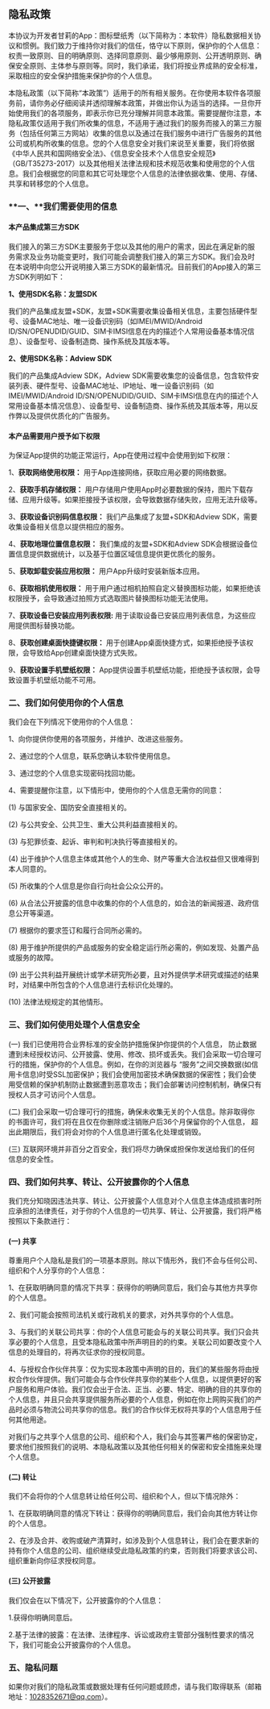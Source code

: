 ## **隐私政策**

本协议为开发者甘莉的App：图标壁纸秀（以下简称为：本软件）隐私数据相关协议和惯例。我们致力于维持你对我们的信任，恪守以下原则，保护你的个人信息：权责一致原则、目的明确原则、选择同意原则、最少够用原则、公开透明原则、确保安全原则、主体参与原则等。同时，我们承诺，我们将按业界成熟的安全标准，采取相应的安全保护措施来保护你的个人信息。

本隐私政策（以下简称“本政策”）适用于的所有相关服务。在你使用本软件各项服务前，请你务必仔细阅读并透彻理解本政策，并做出你认为适当的选择。一旦你开始使用我们的各项服务，即表示你已充分理解并同意本政策。需要提醒你注意，本隐私政策仅适用于我们所收集的信息，不适用于通过我们的服务而接入的第三方服务（包括任何第三方网站）收集的信息以及通过在我们服务中进行广告服务的其他公司或机构所收集的信息。您的个人信息安全对我们来说至关重要，我们将依据《中华人民共和国网络安全法》、《信息安全技术个人信息安全规范》（GB/T35273-2017）以及其他相关法律法规和技术规范收集和使用您的个人信息。我们会根据您的同意和其它可处理您个人信息的法律依据收集、使用、存储、共享和转移您的个人信息。

### **一、**我们需要使用的信息

#### 本产品集成第三方SDK

我们接入的第三方SDK主要服务于您以及其他的用户的需求，因此在满足新的服务需求及业务功能变更时，我们可能会调整我们接入的第三方SDK。我们会及时在本说明中向您公开说明接入第三方SDK的最新情况。目前我们的App接入的第三方SDK列明如下：

**1、使用SDK名称：友盟SDK**

我们的产品集成友盟+SDK，友盟+SDK需要收集设备相关信息，主要包括硬件型号、设备MAC地址、唯一设备识别码（如IMEI/MWID/Android ID/SN/OPENUDID/GUID、SIM卡IMSI信息在内的描述个人常用设备基本情况信息）、设备型号、设备制造商、操作系统及其版本等。

**2、使用SDK名称：Adview SDK**

我们的产品集成Adview SDK，Adview SDK需要收集您的设备信息，包含软件安装列表、硬件型号、设备MAC地址、IP地址、唯一设备识别码（如IMEI/MWID/Android ID/SN/OPENUDID/GUID、SIM卡IMSI信息在内的描述个人常用设备基本情况信息）、设备型号、设备制造商、操作系统及其版本等，用以反作弊以及提供优质化的广告服务。

#### 本产品需要用户授予如下权限

为保证App提供的功能正常运行，App在使用过程中会使用到如下权限：

1、**获取网络使用权限：**
用于App连接网络，获取应用必要的网络数据。

2、**获取手机存储权限：**
用户存储用户使用App时必要数据的保持，图片下载存储、应用升级等。如果拒接授予该权限，会导致数据存储失败，应用无法升级等。

3、**获取设备识别码信息权限：**
我们产品集成了友盟+SDK和Adview SDK，需要收集设备相关信息以提供相应的服务。

4、**获取地理位置信息权限：**
我们集成的友盟+SDK和Adview SDK会根据设备位置信息提供数据统计，以及基于位置区域信息提供更优质化的服务。

5、**获取卸载安装应用权限：**
用户App升级时安装新版本应用。

6、**获取相机使用权限：**
用于用户通过相机拍照自定义替换图标功能，如果拒绝该权限授予，会导致通过拍照方式选取图片替换图标功能无法使用。

7、**获取设备已安装应用列表权限:**
用于读取设备已安装应用列表信息，为这些应用提供图标替换功能。

8、**获取创建桌面快捷键权限：**
用于创建App桌面快捷方式，如果拒绝授予该权限，会导致给App创建桌面快捷方式失败。

9、**获取设置手机壁纸权限：**
App提供设置手机壁纸功能，拒绝授予该权限，会导致设置手机壁纸功能不可用。

### 二、我们如何使用你的个人信息

我们会在下列情况下使用你的个人信息：

1、向你提供你使用的各项服务，并维护、改进这些服务。

2、通过您的个人信息，联系您确认本软件使用信息。

3、通过您的个人信息实现密码找回功能。

4、需要提醒你注意，以下情形中，使用你的个人信息无需你的同意：

(1) 与国家安全、国防安全直接相关的。

(2) 与公共安全、公共卫生、重大公共利益直接相关的。

(3) 与犯罪侦查、起诉、审判和判决执行等直接相关的。

(4) 出于维护个人信息主体或其他个人的生命、财产等重大合法权益但又很难得到本人同意的。

(5) 所收集的个人信息是你自行向社会公众公开的。

(6) 从合法公开披露的信息中收集的你的个人信息的，如合法的新闻报道、政府信息公开等渠道。

(7) 根据你的要求签订和履行合同所必需的。

(8) 用于维护所提供的产品或服务的安全稳定运行所必需的，例如发现、处置产品或服务的故障。

(9) 出于公共利益开展统计或学术研究所必要，且对外提供学术研究或描述的结果时，对结果中所包含的个人信息进行去标识化处理的。

(10) 法律法规规定的其他情形。

### **三、我们如何使用处理个人信息安全**

(一) 我们已使用符合业界标准的安全防护措施保护你提供的个人信息， 防止数据遭到未经授权访问、公开披露、使用、修改、损坏或丢失。我们会采取一切合理可行的措施，保护你的个人信息。例如，在你的浏览器与 “服务”之间交换数据(如信用卡信息)时受SSL加密保护；我们会使用加密技术确保数据的保密性；我们会使用受信赖的保护机制防止数据遭到恶意攻击；我们会部署访问控制机制，确保只有授权人员才可访问个人信息。 

(二) 我们会采取一切合理可行的措施，确保未收集无关的个人信息。除非取得你的书面许可，我们将在且仅在你删除或注销账户后36个月保留你的个人信息， 超出此期限后，我们将会对你的个人信息进行匿名化处理或销毁。

(三) 互联网环境并非百分之百安全，我们将尽力确保或担保你发送给我们的任何信息的安全性。

### 四、我们如何共享、转让、公开披露你的个人信息

我们充分知晓因违法共享、转让、公开披露个人信息对个人信息主体造成损害时所应承担的法律责任，对于你的个人信息的一切共享、转让、公开披露，我们将严格按照以下条款进行：

#### (一) 共享

尊重用户个人隐私是我们的一项基本原则。除以下情形外，我们不会与任何公司、组织和个人分享你的个人信息：

1、在获取明确同意的情况下共享：获得你的明确同意后，我们会与其他方共享你的个人信息。

2、我们可能会按照司法机关或行政机关的要求，对外共享你的个人信息。

3、与我们的关联公司共享：你的个人信息可能会与的关联公司共享。我们只会共享必要的个人信息，且受本隐私政策中所声明目的的约束。关联公司如要改变个人信息的处理目的，将再次征求你的授权同意。

4、与授权合作伙伴共享：仅为实现本政策中声明的目的，我们的某些服务将由授权合作伙伴提供。我们可能会与合作伙伴共享你的某些个人信息，以提供更好的客户服务和用户体验。我们仅会出于合法、正当、必要、特定、明确的目的共享你的个人信息，并且只会共享提供服务所必要的个人信息，例如在你上网购买我们的产品时必须与物流公司共享你的信息。我们的合作伙伴无权将共享的个人信息用于任何其他用途。

对我们与之共享个人信息的公司、组织和个人，我们会与其签署严格的保密协定，要求他们按照我们的说明、本隐私政策以及其他任何相关的保密和安全措施来处理个人信息。

#### (二) 转让

我们不会将你的个人信息转让给任何公司、组织和个人，但以下情况除外：

1、在获取明确同意的情况下转让：获得你的明确同意后，我们会向其他方转让你的个人信息。

2、在涉及合并、收购或破产清算时，如涉及到个人信息转让，我们会在要求新的持有你个人信息的公司、组织继续受此隐私政策的约束，否则我们将要求该公司、组织重新向你征求授权同意。

#### (三) 公开披露

我们仅会在以下情况下，公开披露你的个人信息：

1.获得你明确同意后。

2.基于法律的披露：在法律、法律程序、诉讼或政府主管部分强制性要求的情况下，我们可能会公开披露你的个人信息。

### 五、隐私问题

如果你对我们的隐私政策或数据处理有任何问题或顾虑，请与我们取得联系（邮箱地址：1028352671@qq.com）。